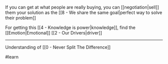 If you can get at what people are really buying, you can [[negotiation|sell]] them your solution as the [[8 - We share the same goal|perfect way to solve their problem]]

For getting this [[4 - Knowledge is power|knowledge]], find the [[Emotion|Emotional]] [[2 - Our Drivers|driver]]

---

Understanding of [[0 - Never Split The Difference]]

#learn
